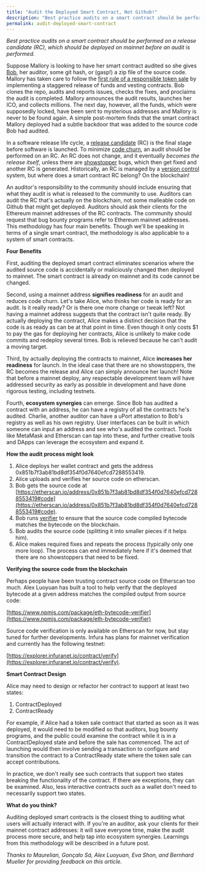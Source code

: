 ```yaml
---
title: "Audit the Deployed Smart Contract, Not Github!"
description: "Best practice audits on a smart contract should be performed on a release candidate (RC), which should be deployed on mainnet before an audit is performed."
permalink: audit-deployed-smart-contract
---
```


_Best practice audits on a smart contract should be performed on a release candidate (RC), which should be deployed on mainnet before an audit is performed._

Suppose Mallory is looking to have her smart contract audited so she gives  [Bob](https://en.wikipedia.org/wiki/Alice_and_Bob), her auditor, some git hash, or (gasp!) a zip file of the source code. Mallory has taken care to follow the  [first rule of a responsible token sale](https://medium.com/@matthewdif/towards-responsible-token-sales-icos-291e69cc9ccf)  by implementing a staggered release of funds and vesting contracts. Bob clones the repo, audits and reports issues, checks the fixes, and proclaims the audit is completed. Mallory announces the audit results, launches her ICO, and collects millions. The next day, however, all the funds, which were supposedly locked, have been sent to mysterious addresses and Mallory is never to be found again. A simple post-mortem finds that the smart contract Mallory deployed had a subtle backdoor that was added to the source code Bob had audited.

In a software release life cycle, a  [release candidate](https://en.wikipedia.org/wiki/Software_release_life_cycle#Release_candidate)  (RC) is the final stage before software is launched. To minimize  [code churn](https://medium.com/the-ethereum-name-service/security-lessons-from-the-ens-launch-c5bc96bf439e#6cb8), an audit should be performed on an RC. An RC does not change, and it eventually  _becomes the release itself_, unless there are  [showstopper](https://en.wikipedia.org/wiki/Showstopper)  bugs, which then get fixed and another RC is generated. Historically, an RC is managed by a  [version control](https://en.wikipedia.org/wiki/Version_control)  system, but where does a smart contract RC belong? On the blockchain!

An auditor's responsibility to the community should include ensuring that what they audit is what is released to the community to use. Auditors can audit the RC that's actually on the blockchain, not some malleable code on Github that might get deployed. Auditors should ask their clients for the Ethereum mainnet addresses of the RC contracts. The community should request that bug bounty programs refer to Ethereum mainnet addresses. This methodology has four main benefits. Though we'll be speaking in terms of a single smart contract, the methodology is also applicable to a system of smart contracts.

**Four Benefits**

First, auditing the deployed smart contract eliminates scenarios where the audited source code is accidentally or maliciously changed then deployed to mainnet. The smart contract is already on mainnet and its code cannot be changed.

Second, using a mainnet address  **signifies readiness**  for an audit and reduces code churn. Let's take Alice, who thinks her code is ready for an audit. Is it really ready? Or is there one more change or tweak left? Not having a mainnet address suggests that the contract isn't quite ready. By actually deploying the contract, Alice makes a distinct decision that the code is as ready as can be at that point in time. Even though it only costs $1 to pay the gas for deploying her contracts, Alice is unlikely to make code commits and redeploy several times. Bob is relieved because he can't audit a moving target.

Third, by actually deploying the contracts to mainnet, Alice  **increases her readiness**  for launch. In the ideal case that there are no showstoppers, the RC becomes the release and Alice can simply announce her launch! Note that before a mainnet deploy, any respectable development team will have addressed security as early as possible in development and have done rigorous testing, including testnets.

Fourth,  **ecosystem synergies**  can emerge. Since Bob has audited a contract with an address, he can have a registry of all the contracts he's audited. Charlie, another auditor can have a uPort attestation to Bob's registry as well as his own registry. User interfaces can be built in which someone can input an address and see who's audited the contract. Tools like MetaMask and Etherscan can tap into these, and further creative tools and DApps can leverage the ecosystem and expand it.

**How the audit process might look**

1.  Alice deploys her wallet contract and gets the address 0x851b7f3ab81bd8df354f0d7640efcd7288553419.
2.  Alice uploads and verifies her source code on etherscan.
3.  Bob gets the source code at  [https://etherscan.io/address/0x851b7f3ab81bd8df354f0d7640efcd7288553419#code](https://etherscan.io/address/0x851b7f3ab81bd8df354f0d7640efcd7288553419#code).
4.  Bob runs  [verifier](https://www.npmjs.com/package/eth-bytecode-verifier)  to ensure that the source code compiled bytecode matches the bytecode on the blockchain.
5.  Bob audits the source code (splitting it into smaller pieces if it helps him).
6.  Alice makes required fixes and repeats the process (typically only one more loop). The process can end immediately here if it's deemed that there are no showstoppers that need to be fixed.

**Verifying the source code from the blockchain**

Perhaps people have been trusting contract source code on Etherscan too much. Alex Luoyuan has built a tool to help verify that the deployed bytecode at a given address matches the compiled output from source code:

[https://www.npmjs.com/package/eth-bytecode-verifier](https://www.npmjs.com/package/eth-bytecode-verifier)

Source code verification is only available on Etherscan for now, but stay tuned for further developments. Infura has plans for mainnet verification and currently has the following testnet:

[https://explorer.infuranet.io/contract/verify](https://explorer.infuranet.io/contract/verify).

**Smart Contract Design**

Alice may need to design or refactor her contract to support at least two states:

1.  ContractDeployed
2.  ContractReady

For example, if Alice had a token sale contract that started as soon as it was deployed, it would need to be modified so that auditors, bug bounty programs, and the public could examine the contract while it is in a ContractDeployed state and before the sale has commenced. The act of launching would then involve sending a transaction to configure and transition the contract to a ContractReady state where the token sale can accept contributions.

In practice, we don't really see such contracts that support two states breaking the functionality of the contract. If there are exceptions, they can be examined. Also, less interactive contracts such as a wallet don't need to necessarily support two states.

**What do you think?**

Auditing deployed smart contracts is the closest thing to auditing what users will actually interact with. If you're an auditor, ask your clients for their mainnet contract addresses: it will save everyone time, make the audit process more secure, and help tap into ecosystem synergies. Learnings from this methodology will be described in a future post.

_Thanks to Maurelian, Gonçalo Sá, Alex Luoyuan, Eva Shon, and Bernhard Mueller for providing feedback on this article._

